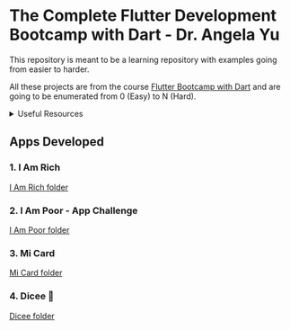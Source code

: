 # The Complete Flutter Development Bootcamp with Dart - Dr. Angela Yu

This repository is meant to be a learning repository with examples going from easier to harder.

All these projects are from the course <a href="https://www.udemy.com/course/flutter-bootcamp-with-dart/">Flutter Bootcamp with Dart</a> and are going to be enumerated from 0 (Easy) to N (Hard).

<details>
  <summary>Useful Resources</summary>
   
   1. <a href="https://docs.flutter.dev/ui/widgets">Flutter Widget Catalog</a>
   2. <a href="https://icons8.com/">Iconos8</a>
   3. <a href="https://www.vecteezy.com/">Vecteezy</a>
   4. <a href="https://www.canva.com/">Canva</a>
   5. <a href="https://docs.flutter.dev/ui">Building User Interfaces - Basics</a>
   
</details>

## Apps Developed
### 1. I Am Rich
[I Am Rich folder](https://github.com/Diegomca98/flutter-repository/tree/main/i_am_rich)
### 2. I Am Poor - App Challenge
[I Am Poor folder](https://github.com/Diegomca98/flutter-repository/tree/main/i_am_poor)
### 3. Mi Card
[Mi Card folder](https://github.com/Diegomca98/flutter-repository/tree/main/mi_card_flutter)
### 4. Dicee 🎲
[Dicee folder](https://github.com/Diegomca98/flutter-repository/tree/main/dicee_app)